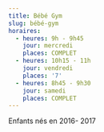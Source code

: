 ```yaml
---
title: Bébé Gym
slug: bébé-gym
horaires:
  - heures: 9h - 9h45
    jour: mercredi
    places: COMPLET
  - heures: 10h15 - 11h
    jour: vendredi
    places: '7'
  - heures: 8h45 - 9h30
    jour: samedi
    places: COMPLET
---
```

Enfants nés en 2016- 2017
